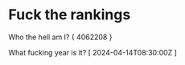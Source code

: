 # Fuck the rankings

Who the hell am I?
{ 4062208 }

What fucking year is it?
[ 2024-04-14T08:30:00Z ]
